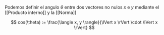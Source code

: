 Podemos definir el angulo $\theta$ entre dos vectores no nulos $x$ e $y$ mediante el [[Producto interno]] y la [[Norma]]

$$ cos(\theta) := \frac{\langle x, y \rangle}{\lVert x \rVert \cdot \lVert x \rVert} $$